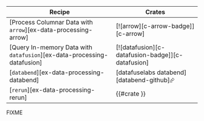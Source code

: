 | Recipe | Crates |
|--------|--------|
| [Process Columnar Data with `arrow`][ex-data-processing-arrow] | [![arrow][c-arrow-badge]][c-arrow] |
| [Query In-memory Data with `datafusion`][ex-data-processing-datafusion] | [![datafusion][c-datafusion-badge]][c-datafusion] |
| [`databend`][ex-data-processing-databend] | [datafuselabs databend][databend-github]⮳ |
| [`rerun`][ex-data-processing-rerun] | {{#crate }} |

<div class="hidden">
FIXME
</div>
